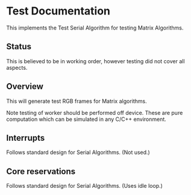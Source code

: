 # Test Documentation
This implements the Test Serial Algorithm for testing Matrix Algorithms.

## Status
This is believed to be in working order, however testing did not cover all aspects.

## Overview
This will generate test RGB frames for Matrix algorithms.

Note testing of worker should be performed off device. These are pure computation which can be simulated in any C/C++ environment.

## Interrupts
Follows standard design for Serial Algorithms. (Not used.)

## Core reservations
Follows standard design for Serial Algorithms. (Uses idle loop.)
